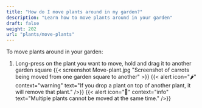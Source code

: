 ```yaml
---
title: "How do I move plants around in my garden?"
description: "Learn how to move plants around in your garden"
draft: false
weight: 202
url: "plants/move-plants"
---
```


To move plants around in your garden:

1. Long-press on the plant you want to move, hold and drag it to another garden square
{{< screenshot Move-plant.jpg "Screenshot of carrots being moved from one garden square to another" >}}
{{< alert icon="🌶️" context="warning" text="If you drop a plant on top of another plant, it will remove that plant." />}}
{{< alert icon="🥬" context="info" text="Multiple plants cannot be moved at the same time." />}}
